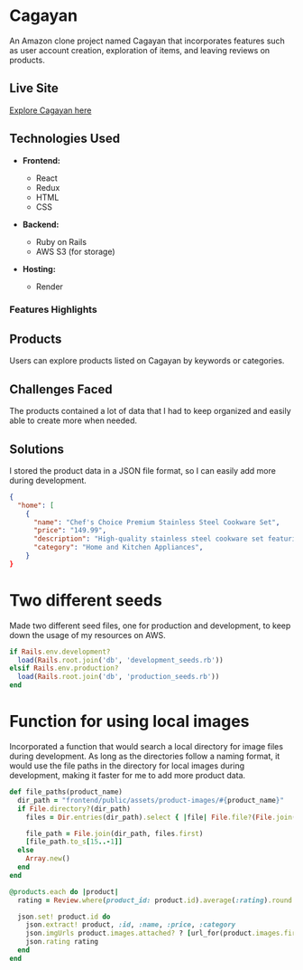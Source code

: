 # Cagayan

An Amazon clone project named Cagayan that incorporates features such as user account creation, exploration of items, and leaving reviews on products.

## Live Site

[Explore Cagayan here](https://cagayan.onrender.com/)

## Technologies Used

- **Frontend:**
  - React
  - Redux
  - HTML
  - CSS

- **Backend:**
  - Ruby on Rails
  - AWS S3 (for storage)

- **Hosting:**
  - Render

### Features Highlights

## Products

Users can explore products listed on Cagayan by keywords or categories.

## Challenges Faced

The products contained a lot of data that I had to keep organized and easily able to create more when needed.

## Solutions

I stored the product data in a JSON file format, so I can easily add more during development.

```json
{
  "home": [
    {
      "name": "Chef's Choice Premium Stainless Steel Cookware Set",
      "price": "149.99",
      "description": "High-quality stainless steel cookware set featuring a variety of pots and pans. Durable, non-reactive, and suitable for a wide range of cooking styles.",
      "category": "Home and Kitchen Appliances",
    }
}
```

# Two different seeds
Made two different seed files, one for production and development, to keep down the usage of my resources on AWS.

``` ruby
if Rails.env.development?
  load(Rails.root.join('db', 'development_seeds.rb'))
elsif Rails.env.production?
  load(Rails.root.join('db', 'production_seeds.rb'))
end
```
# Function for using local images
Incorporated a function that would search a local directory for image files during development. As long as the directories follow a naming format, it would use the file paths in the directory for local images during development, making it faster for me to add more product data.
``` ruby
def file_paths(product_name)
  dir_path = "frontend/public/assets/product-images/#{product_name}"
  if File.directory?(dir_path)
    files = Dir.entries(dir_path).select { |file| File.file?(File.join(dir_path, file)) }

    file_path = File.join(dir_path, files.first)
    [file_path.to_s[15..-1]]
  else
    Array.new()
  end
end

@products.each do |product|
  rating = Review.where(product_id: product.id).average(:rating).round

  json.set! product.id do
    json.extract! product, :id, :name, :price, :category
    json.imgUrls product.images.attached? ? [url_for(product.images.first)] : file_paths(product.name)
    json.rating rating
  end
end
```
 
